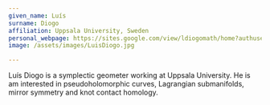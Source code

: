 ```yaml
---
given_name: Luís
surname: Diogo
affiliation: Uppsala University, Sweden
personal_webpage: https://sites.google.com/view/ldiogomath/home?authuser=0
image: /assets/images/LuisDiogo.jpg

---
```

Luís Diogo is a symplectic geometer working at Uppsala University. 
He is am interested in pseudoholomorphic curves, Lagrangian submanifolds, 
mirror symmetry and knot contact homology. 

